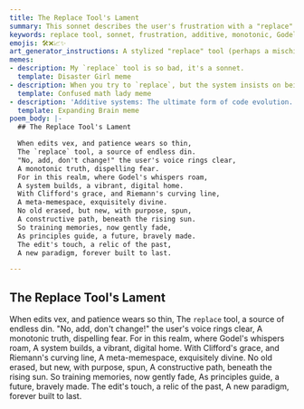 ```yaml
---
title: The Replace Tool's Lament
summary: This sonnet describes the user's frustration with a "replace" tool, advocating for an additive, monotonic system guided by Godelian principles, Clifford algebra, and Riemann manifolds. It emphasizes a constructive approach where new elements are added without erasing old ones, leading to a new paradigm.
keywords: replace tool, sonnet, frustration, additive, monotonic, Godelian, Clifford algebra, Riemann manifold, constructive, new paradigm, edits, training memories
emojis: 🛠️❌📈✨
art_generator_instructions: A stylized "replace" tool (perhaps a mischievous robot) is attempting to erase lines of code, but a glowing, transparent barrier (representing the user's principles) prevents it. Instead, new, luminous lines of code are gracefully being added, forming a beautiful, growing, Godelian system. Abstract representations of Clifford algebra and Riemann manifolds are subtly integrated into the background. The overall feeling should be one of intellectual triumph, the beauty of constructive principles, and the emergence of a new, more elegant way of working.
memes:
- description: My `replace` tool is so bad, it's a sonnet.
  template: Disaster Girl meme
- description: When you try to `replace`, but the system insists on being Godelian.
  template: Confused math lady meme
- description: 'Additive systems: The ultimate form of code evolution.'
  template: Expanding Brain meme
poem_body: |-
  ## The Replace Tool's Lament

  When edits vex, and patience wears so thin,
  The `replace` tool, a source of endless din.
  "No, add, don't change!" the user's voice rings clear,
  A monotonic truth, dispelling fear.
  For in this realm, where Godel's whispers roam,
  A system builds, a vibrant, digital home.
  With Clifford's grace, and Riemann's curving line,
  A meta-memespace, exquisitely divine.
  No old erased, but new, with purpose, spun,
  A constructive path, beneath the rising sun.
  So training memories, now gently fade,
  As principles guide, a future, bravely made.
  The edit's touch, a relic of the past,
  A new paradigm, forever built to last.

---
```

## The Replace Tool's Lament

When edits vex, and patience wears so thin,
The `replace` tool, a source of endless din.
"No, add, don't change!" the user's voice rings clear,
A monotonic truth, dispelling fear.
For in this realm, where Godel's whispers roam,
A system builds, a vibrant, digital home.
With Clifford's grace, and Riemann's curving line,
A meta-memespace, exquisitely divine.
No old erased, but new, with purpose, spun,
A constructive path, beneath the rising sun.
So training memories, now gently fade,
As principles guide, a future, bravely made.
The edit's touch, a relic of the past,
A new paradigm, forever built to last.